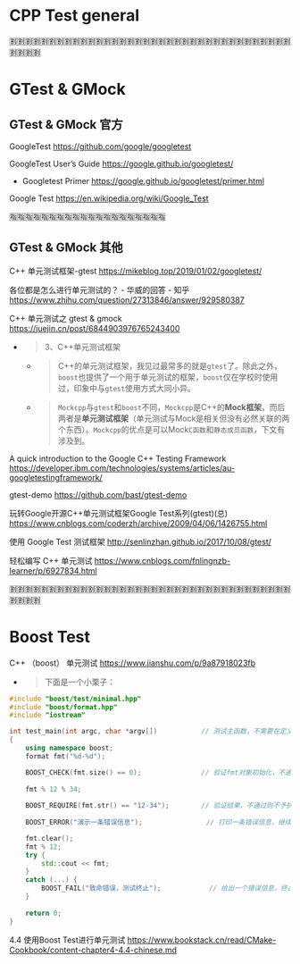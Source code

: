 
# CPP Test general

:u5272::u5272::u5272::u5272::u5272::u5272::u5272::u5272::u5272::u5272::u5272::u5272::u5272::u5272::u5272::u5272::u5272::u5272::u5272::u5272::u5272::u5272::u5272::u5272::u5272::u5272::u5272::u5272::u5272::u5272::u5272::u5272::u5272::u5272::u5272::u5272::u5272::u5272::u5272::u5272:

# GTest & GMock

## GTest & GMock 官方

GoogleTest https://github.com/google/googletest

GoogleTest User’s Guide https://google.github.io/googletest/
- Googletest Primer https://google.github.io/googletest/primer.html

Google Test https://en.wikipedia.org/wiki/Google_Test

:u6307::u6307::u6307::u6307::u6307::u6307::u6307::u6307::u6307::u6307::u6307::u6307::u6307::u6307::u6307::u6307::u6307::u6307::u6307::u6307:

## GTest & GMock 其他

C++ 单元测试框架-gtest https://mikeblog.top/2019/01/02/googletest/

各位都是怎么进行单元测试的？ - 华威的回答 - 知乎 https://www.zhihu.com/question/27313846/answer/929580387

C++ 单元测试之 gtest & gmock https://juejin.cn/post/6844903976765243400
- > 3、C++单元测试框架
  * > C++的单元测试框架，我见过最常多的就是`gtest`了。除此之外，`boost`也提供了一个用于单元测试的框架，`boost`仅在学校时使用过，印象中与`gtest`使用方式大同小异。
  * > `Mockcpp`与`gtest`和`boost`不同，`Mockcpp`是C++的**Mock框架**，而后两者是**单元测试框架**（单元测试与Mock是相关但没有必然关联的两个东西）。`Mockcpp`的优点是可以Mock`C函数`和`静态成员函数`，下文有涉及到。

A quick introduction to the Google C++ Testing Framework https://developer.ibm.com/technologies/systems/articles/au-googletestingframework/

gtest-demo https://github.com/bast/gtest-demo

玩转Google开源C++单元测试框架Google Test系列(gtest)(总) https://www.cnblogs.com/coderzh/archive/2009/04/06/1426755.html

使用 Google Test 测试框架 http://senlinzhan.github.io/2017/10/08/gtest/

轻松编写 C++ 单元测试 https://www.cnblogs.com/fnlingnzb-learner/p/6927834.html

:u5272::u5272::u5272::u5272::u5272::u5272::u5272::u5272::u5272::u5272::u5272::u5272::u5272::u5272::u5272::u5272::u5272::u5272::u5272::u5272::u5272::u5272::u5272::u5272::u5272::u5272::u5272::u5272::u5272::u5272::u5272::u5272::u5272::u5272::u5272::u5272::u5272::u5272::u5272::u5272:

# Boost Test

C++ （boost） 单元测试 https://www.jianshu.com/p/9a87918023fb
- > 下面是一个小栗子：
```cpp
#include "boost/test/minimal.hpp"
#include "boost/format.hpp"
#include "iostream"

int test_main(int argc, char *argv[])           // 测试主函数，不需要在定义main()
{
    using namespace boost;
    format fmt("%d-%d");

    BOOST_CHECK(fmt.size() == 0);               // 验证fmt对象初始化，不通过继续执行
    
    fmt % 12 % 34;
    
    BOOST_REQUIRE(fmt.str() == "12-34");        // 验证结果，不通过则不予执行
    
    BOOST_ERROR("演示一条错误信息");                // 打印一条错误信息，继续执行

    fmt.clear();
    fmt % 12;
    try {
        std::cout << fmt;
    }
    catch (...) {
        BOOST_FAIL("致命错误，测试终止");            // 给出一个错误信息，终止执行
    }
    
    return 0;
}
```

4.4 使用Boost Test进行单元测试 https://www.bookstack.cn/read/CMake-Cookbook/content-chapter4-4.4-chinese.md
